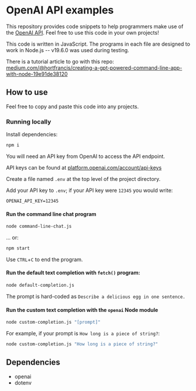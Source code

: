 # OpenAI API examples

This repository provides code snippets to help programmers make use of the [OpenAI API](https://platform.openai.com/docs/api-reference/). Feel free to use this code in your own projects!

This code is written in JavaScript. The programs in each file are designed to work in Node.js -- v19.6.0 was used during testing. 

There is a tutorial article to go with this repo: [medium.com/@hortfrancis/creating-a-gpt-powered-command-line-app-with-node-19e91de38120](https://medium.com/@hortfrancis/creating-a-gpt-powered-command-line-app-with-node-19e91de38120)

## How to use 

Feel free to copy and paste this code into any projects. 

### Running locally

Install dependencies:

```bash 
npm i
```

You will need an API key from OpenAI to access the API endpoint. 

API keys can be found at [platform.openai.com/account/api-keys](https://platform.openai.com/account/api-keys)

Create a file named `.env` at the top level of the project directory. 

Add your API key to `.env`; if your API key were `12345` you would write: 

```
OPENAI_API_KEY=12345
```

#### Run the command line chat program

```bash
node command-line-chat.js
```

... or:

```bash
npm start
```

Use `CTRL`+`C` to end the program. 

#### Run the default text completion with `fetch()` program:

```bash
node default-completion.js
```

The prompt is hard-coded as `Describe a delicious egg in one sentence.`

#### Run the custom text completion with the `openai` Node module

```bash
node custom-completion.js "[prompt]"
```

For example, if your prompt is `How long is a piece of string?`: 

```bash 
node custom-completion.js "How long is a piece of string?"
```

## Dependencies 

- openai
- dotenv